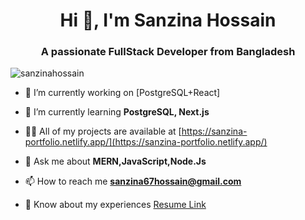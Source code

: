 
<h1 align="center">Hi 👋, I'm Sanzina Hossain</h1>
<h3 align="center">A passionate FullStack Developer from Bangladesh</h3>
<p align="left"> <img src="https://komarev.com/ghpvc/?username=sanzinahossain&label=Profile%20views&color=0e75b6&style=flat" alt="sanzinahossain" /> </p>

- 🔭 I’m currently working on [PostgreSQL+React]

- 🌱 I’m currently learning **PostgreSQL, Next.js**

- 👨‍💻 All of my projects are available at [https://sanzina-portfolio.netlify.app/](https://sanzina-portfolio.netlify.app/)

- 💬 Ask me about **MERN,JavaScript,Node.Js**

- 📫 How to reach me **sanzina67hossain@gmail.com**

- 📄 Know about my experiences [Resume Link](https://drive.google.com/file/d/1LlzXLUStR3TLk4J_uRj4VMwJMn75xOzP/view?usp=sharing)



